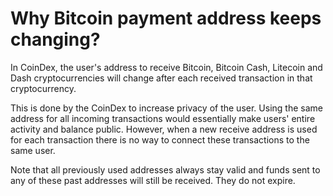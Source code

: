 # Why Bitcoin payment address keeps changing?

In CoinDex, the user's address to receive Bitcoin, Bitcoin Cash, Litecoin and Dash cryptocurrencies will change after each received transaction in that cryptocurrency.

This is done by the CoinDex to increase privacy of the user. Using the same address for all incoming transactions would essentially make users' entire activity and balance public. However, when a new receive address is used for each transaction there is no way to connect these transactions to the same user.

Note that all previously used addresses always stay valid and funds sent to any of these past addresses will still be received. They do not expire.


